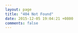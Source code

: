 ```yaml
---
layout: page
title: "404 Not Found"
date: 2015-12-05 19:04:21 +0800
comments: false
---
```


<script type="text/javascript" src="http://www.qq.com/404/search_children.js" charset="utf-8"></script>